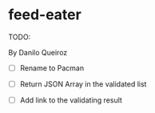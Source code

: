 # feed-eater

TODO:

By Danilo Queiroz

- [ ] Rename to Pacman
  
- [ ] Return JSON Array in the validated list
  
- [ ] Add link to the validating result
